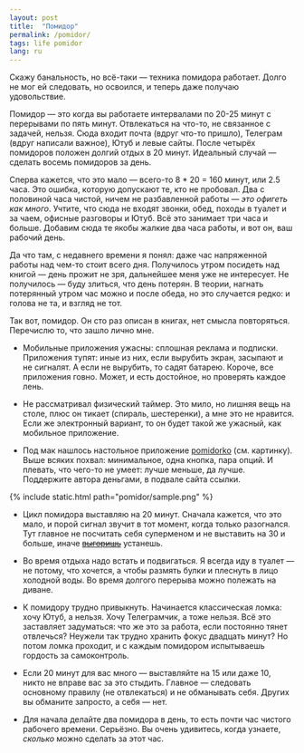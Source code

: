 ```yaml
---
layout: post
title:  "Помидор"
permalink: /pomidor/
tags: life pomidor
lang: ru
---
```


Скажу банальность, но всё-таки — техника помидора работает. Долго не мог ей
следовать, но освоился, и теперь даже получаю удовольствие.

Помидор — это когда вы работаете интервалами по 20-25 минут с перерывами по пять
минут. Отвлекаться на что-то, не связанное с задачей, нельзя. Сюда входит почта
(вдруг что-то пришло), Телеграм (вдруг написали важное), Ютуб и левые
сайты. После четырёх помидоров положен долгий отдых в 20 минут. Идеальный случай
— сделать восемь помидоров за день.

Сперва кажется, что это мало — всего-то 8 * 20 = 160 минут, или 2.5 часа. Это
ошибка, которую допускают те, кто не пробовал. Два с половиной часа чистой,
ничем не разбавленной работы — *это офигеть как много*. Учтите, что сюда не входят
звонки, обед, походы в туалет и за чаем, офисные разговоры и Ютуб. Всё это
занимает три часа и больше. Добавим сюда те якобы жалкие два часа работы, и вот
он, ваш рабочий день.

Да что там, с недавнего времени я понял: даже час напряженной работы над чем-то
стоит всего дня. Получилось утром посидеть над книгой — день прожит не зря,
дальнейшее меня уже не интересует. Не получилось — буду злиться, что день
потерян. В теории, нагнать потерянный утром час можно и после обеда, но это
случается редко: и голова не та, и взгляд не тот.

Так вот, помидор. Он сто раз описан в книгах, нет смысла повторяться. Перечислю
то, что зашло лично мне.

- Мобильные приложения ужасны: сплошная реклама и подписки. Приложения тупят:
  иные из них, если вырубить экран, засыпают и не сигналят. А если не вырубить,
  то садят батарею. Короче, все приложения говно. Может, и есть достойное, но
  проверять каждое лень.

- Не рассматривал физический таймер. Это мило, но лишняя вещь на столе, плюс он
  тикает (спираль, шестеренки), а мне это не нравится. Если же электронный
  вариант, то он будет такой же ужасный, как мобильное приложение.

[pomidorko]: https://pomidorko.ru/apps/

- Под мак нашлось настольное приложение [pomidorko][pomidorko]
  (см. картинку). Выше всяких похвал: минимальное, одна кнопка, пара опций. И
  плевать, что чего-то не умеет: лучше меньше, да лучше. Поддержите автора
  деньгами, в подвале сайта ссылки.

{% include static.html path="pomidor/sample.png" %}

- Цикл помидора выставляю на 20 минут. Сначала кажется, что это мало, и порой
  сигнал звучит в тот момент, когда только разогнался. Тут главное не посчитать
  себя суперменом и не выставить на 30 и больше, иначе
  [~~выгоришь~~](/antiburn/) устанешь.

- Во время отдыха надо встать и подвигаться. Я всегда иду в туалет — не потому,
  что хочется, а чтобы размять булки и плеснуть в лицо холодной воды. Во время
  долгого перерыва можно полежать на диване.

- К помидору трудно привыкнуть. Начинается классическая ломка: хочу Ютуб, а
  нельзя. Хочу Телеграмчик, а тоже нельзя. Всё это заставляет задуматься: что же
  это за работа, если постоянно тянет отвлечься? Неужели так трудно хранить
  фокус двадцать минут? Но потом ломка проходит, и с каждым помидором
  испытываешь гордость за самоконтроль.

- Если 20 минут для вас много — выставляйте на 15 или даже 10, никто не вправе
  вас за это стыдить. Главное — следовать основному правилу (не отвлекаться) и
  не обманывать себя. Других вы обманите запросто, а себя — нет.

- Для начала делайте два помидора в день, то есть почти час чистого рабочего
  времени. Серьёзно. Вы очень удивитесь, когда узнаете, *сколько* можно сделать за
  этот час.
